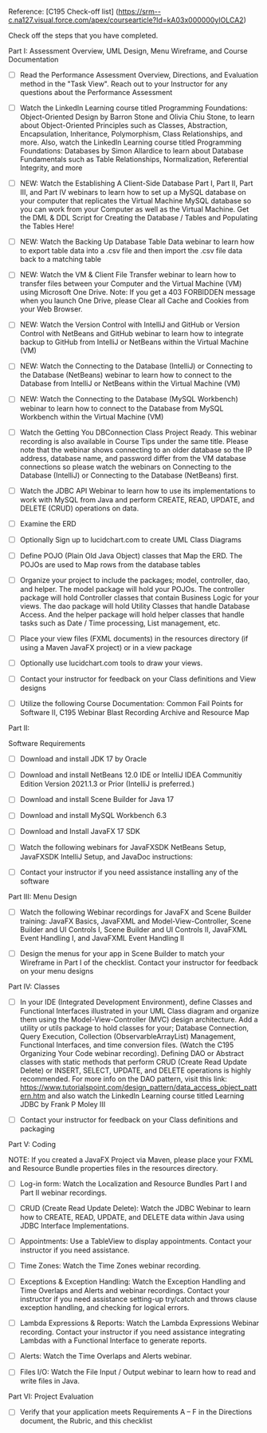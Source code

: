 Reference: [C195 Check-off list] (https://srm--c.na127.visual.force.com/apex/coursearticle?Id=kA03x000000yIOLCA2)
 
 Check off the steps that you have completed. 

Part I: Assessment Overview, UML Design, Menu Wireframe, and Course Documentation

- [ ]    Read the Performance Assessment Overview, Directions, and Evaluation method in the "Task View". Reach out to your Instructor for any questions about the Performance Assessment
     
- [ ]    Watch the LinkedIn Learning course titled Programming Foundations: Object-Oriented Design by Barron Stone and Olivia Chiu Stone, to learn about Object-Oriented Principles such as Classes, Abstraction, Encapsulation, Inheritance, Polymorphism, Class Relationships, and more. Also, watch the LinkedIn Learning course titled Programming Foundations: Databases by Simon Allardice to learn about Database Fundamentals such as Table Relationships, Normalization, Referential Integrity, and more
     
- [ ]    NEW: Watch the Establishing A Client-Side Database Part I, Part II, Part III, and Part IV webinars to learn how to set up a MySQL database on your computer that replicates the Virtual Machine MySQL database so you can work from your Computer as well as the Virtual Machine. Get the DML & DDL Script for Creating the Database / Tables and Populating the Tables Here!
     
- [ ]    NEW: Watch the Backing Up Database Table Data webinar to learn how to export table data into a .csv file and then import the .csv file data back to a matching table
     
- [ ]    NEW: Watch the VM & Client File Transfer webinar to learn how to transfer files between your Computer and the Virtual Machine (VM) using Microsoft One Drive. 
    Note: If you get a 403 FORBIDDEN message when you launch One Drive, please Clear all Cache and Cookies from your Web Browser.

- [ ]    NEW: Watch the Version Control with IntelliJ and GitHub or Version Control with NetBeans and GitHub  webinar to learn how to integrate backup to GitHub from IntelliJ or NetBeans within the Virtual Machine (VM)
     
- [ ]    NEW: Watch the Connecting to the Database (IntelliJ) or Connecting to the Database (NetBeans) webinar to learn how to connect to the Database from IntelliJ or NetBeans within the Virtual Machine (VM)
     
- [ ]    NEW: Watch the Connecting to the Database (MySQL Workbench) webinar to learn how to connect to the Database from MySQL Workbench within the Virtual Machine (VM)
     
- [ ]    Watch the Getting You DBConnection Class Project Ready. This webinar recording is also available in Course Tips under the same title. Please note that the webinar shows connecting to an older database so the IP address, database name, and password differ from the VM database connections so please watch the webinars on Connecting to the Database (IntelliJ) or Connecting to the Database (NetBeans) first.
     
- [ ]    Watch the JDBC  API Webinar to learn how to use its implementations to work with MySQL from Java and perform CREATE, READ, UPDATE, and DELETE (CRUD) operations on data.
     
- [ ]    Examine the ERD
     
- [ ]    Optionally Sign up to lucidchart.com  to create UML Class Diagrams
     
- [ ]    Define POJO (Plain Old Java Object) classes that Map the ERD. The POJOs are used to Map rows from the database tables
     
- [ ]    Organize your project to include the packages; model, controller, dao, and helper. The model package will hold your POJOs. The controller package will hold Controller classes that contain Business Logic for your views. The dao package will hold Utility Classes that handle Database Access. And the helper package will hold helper classes that handle tasks such as Date / Time processing, List management, etc.
     
- [ ]    Place your view files (FXML documents) in the resources directory (if using a Maven JavaFX project) or in a view package
     
- [ ]    Optionally use lucidchart.com tools to draw your views. 
     
- [ ]    Contact your instructor for feedback on your Class definitions and View designs
     
- [ ]    Utilize the following Course Documentation: Common Fail Points for Software II, C195 Webinar Blast Recording Archive and Resource Map

 

Part II:

Software Requirements

- [ ]    Download and install JDK 17 by Oracle
     
- [ ]    Download and install NetBeans 12.0 IDE  or IntelliJ IDEA Communitiy Edition Version 2021.1.3 or Prior (IntelliJ is preferred.)
     
- [ ]    Download and install Scene Builder for Java 17
     
- [ ]    Download and install MySQL Workbench 6.3
     
- [ ]    Download and Install JavaFX 17 SDK
     
- [ ]    Watch the following webinars for JavaFXSDK NetBeans Setup,  JavaFXSDK IntelliJ Setup, and JavaDoc instructions: 
     
- [ ]    Contact your instructor if you need assistance installing any of the software

 

Part III: Menu Design

- [ ]    Watch the following Webinar recordings for JavaFX and Scene Builder training:
    JavaFX Basics, JavaFXML and Model-View-Controller, Scene Builder and UI Controls I, Scene Builder and UI Controls II, JavaFXML Event Handling I, and JavaFXML Event Handling II
     
- [ ]    Design the menus for your app in Scene Builder to match your Wireframe in Part I of the checklist. Contact your instructor for feedback on your menu designs
     

 

Part IV: Classes

- [ ]    In your IDE (Integrated Development Environment), define Classes and Functional Interfaces illustrated in your UML Class diagram and organize them using the Model-View-Controller (MVC) design architecture. Add a utility or utils package to hold classes for your; Database Connection, Query Execution, Collection (ObservarbleArrayList) Management, Functional Interfaces, and time conversion files. (Watch the C195 Organizing Your Code webinar recording). Defining DAO or Abstract classes with static methods that perform CRUD (Create Read Update Delete)  or INSERT, SELECT, UPDATE, and DELETE operations is highly recommended. For more info on the DAO pattern, visit this link: https://www.tutorialspoint.com/design_pattern/data_access_object_pattern.htm and also watch the LinkedIn Learning course titled Learning JDBC by Frank P Moley III
     
- [ ]    Contact your instructor for feedback on your Class definitions and packaging
     

 

Part V: Coding

NOTE: If you created a JavaFX Project via Maven, please place your FXML and Resource Bundle properties files in the resources directory.

- [ ]    Log-in form: Watch the Localization and Resource Bundles Part I and Part II webinar recordings.
     
- [ ]    CRUD (Create Read Update Delete): Watch the JDBC Webinar to learn how to CREATE, READ, UPDATE, and DELETE data within Java using JDBC Interface Implementations.
     
- [ ]    Appointments: Use a TableView to display appointments. Contact your instructor if you need assistance.
     
- [ ]    Time Zones: Watch the Time Zones webinar recording.
     
- [ ]    Exceptions & Exception Handling: Watch the Exception Handling and Time Overlaps and Alerts and webinar recordings. Contact your instructor if you need assistance setting-up try/catch and throws clause exception handling, and checking for logical errors.
     
- [ ]    Lambda Expressions & Reports: Watch the Lambda Expressions Webinar recording. Contact your instructor if you need assistance integrating Lambdas with a Functional Interface to generate reports.
     
- [ ]    Alerts:  Watch the Time Overlaps and Alerts webinar.
     
- [ ]    Files I/O: Watch the File Input / Output webinar to learn how to read and write files in Java.

     

 

Part VI: Project Evaluation

- [ ]    Verify that your application meets Requirements A – F in the Directions document, the Rubric, and this checklist
